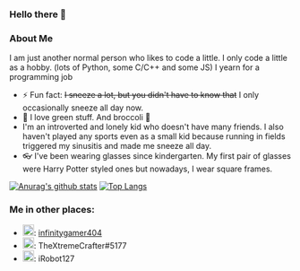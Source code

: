 ### Hello there 👋

<!--
**infinitygamer404/infinitygamer404** is a ✨ _special_ ✨ repository because its `README.md` (this file) appears on your GitHub profile.

Here are some ideas to get you started:

- 🔭 I’m currently working on ...
- 🌱 I’m currently learning ...
- 👯 I’m looking to collaborate on ...
- 🤔 I’m looking for help with ...
- 💬 Ask me about ...
- 📫 How to reach me: ...
- 😄 Pronouns: ...
- ⚡ Fun fact: ...
-->

### About Me

I am just another normal person who likes to code a little.
I only code a little as a hobby. (lots of Python, some C/C++ and some JS)
I yearn for a programming job


- ⚡ Fun fact: ~~I sneeze a lot, but you didn't have to know that~~ I only occasionally sneeze all day now.
- 💚 I love green stuff. And broccoli 🥦
- I'm an introverted and lonely kid who doesn't have many friends. I also haven't played any sports even as a small kid because running in fields triggered my sinusitis and made me sneeze all day.
- 👓 I've been wearing glasses since kindergarten. My first pair of glasses were Harry Potter styled ones but nowadays, I wear square frames.

<!-- ![GitHub metrics](https://metrics.lecoq.io/infibrocco) -->
[![Anurag's github stats](https://github-readme-stats.vercel.app/api?username=infibrocco&show_icons=true&theme=dark)](https://github.com/anuraghazra/github-readme-stats)
[![Top Langs](https://github-readme-stats.vercel.app/api/top-langs/?username=infibrocco&layout=compact&theme=dark)](https://github.com/anuraghazra/github-readme-stats)

### Me in other places:

- [<img src="https://github.com/VectorLogoZone/vectorlogozone/raw/main/www/logos/reddit/reddit-tile.svg" width=20></img>](https://reddit.com/): [infinitygamer404](https://reddit.com/u/infinitygamer404)
- [<img src="https://github.com/VectorLogoZone/vectorlogozone/raw/main/www/logos/discordapp/discordapp-tile.svg" width=20></img>](https://discord.com/): TheXtremeCrafter#5177
- [<img src="https://github.com/VectorLogoZone/vectorlogozone/raw/main/www/logos/xbox/xbox-icon.svg" width=20></img>](https://xbox.com): iRobot127
